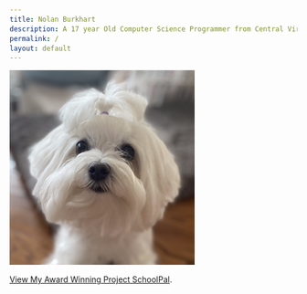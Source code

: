 ```yaml
---
title: Nolan Burkhart
description: A 17 year Old Computer Science Programmer from Central Virginia
permalink: /
layout: default
---
```


![](assets/avatar.png)

[View My Award Winning Project SchoolPal](./schoolpal/index.html).
